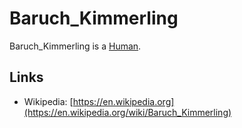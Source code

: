 # Baruch_Kimmerling

Baruch_Kimmerling is a [Human](40000001.md).

## Links

- Wikipedia: [https://en.wikipedia.org](https://en.wikipedia.org/wiki/Baruch_Kimmerling)
